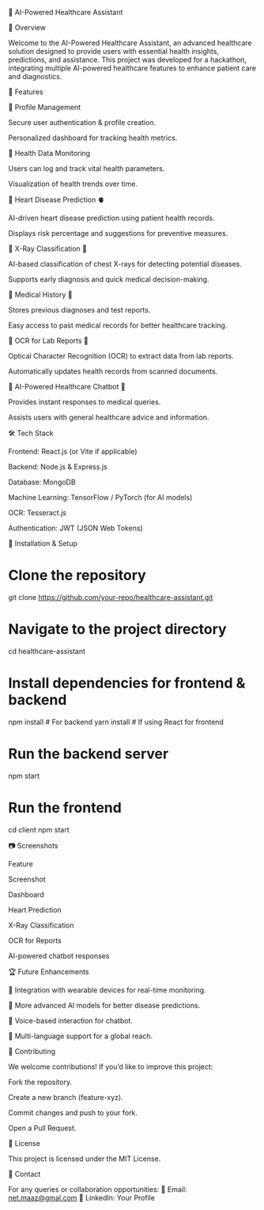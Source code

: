 🏥 AI-Powered Healthcare Assistant

🚀 Overview

Welcome to the AI-Powered Healthcare Assistant, an advanced healthcare solution designed to provide users with essential health insights, predictions, and assistance. This project was developed for a hackathon, integrating multiple AI-powered healthcare features to enhance patient care and diagnostics.

🌟 Features

🔹 Profile Management

Secure user authentication & profile creation.

Personalized dashboard for tracking health metrics.

🔹 Health Data Monitoring

Users can log and track vital health parameters.

Visualization of health trends over time.

🔹 Heart Disease Prediction 🫀

AI-driven heart disease prediction using patient health records.

Displays risk percentage and suggestions for preventive measures.

🔹 X-Ray Classification 📸

AI-based classification of chest X-rays for detecting potential diseases.

Supports early diagnosis and quick medical decision-making.

🔹 Medical History 📜

Stores previous diagnoses and test reports.

Easy access to past medical records for better healthcare tracking.

🔹 OCR for Lab Reports 🏥

Optical Character Recognition (OCR) to extract data from lab reports.

Automatically updates health records from scanned documents.

🔹 AI-Powered Healthcare Chatbot 🤖

Provides instant responses to medical queries.

Assists users with general healthcare advice and information.

🛠 Tech Stack

Frontend: React.js (or Vite if applicable)

Backend: Node.js & Express.js

Database: MongoDB

Machine Learning: TensorFlow / PyTorch (for AI models)

OCR: Tesseract.js

Authentication: JWT (JSON Web Tokens)

📌 Installation & Setup

# Clone the repository
git clone https://github.com/your-repo/healthcare-assistant.git

# Navigate to the project directory
cd healthcare-assistant

# Install dependencies for frontend & backend
npm install  # For backend
yarn install  # If using React for frontend

# Run the backend server
npm start

# Run the frontend
cd client
npm start

📷 Screenshots

Feature

Screenshot

Dashboard



Heart Prediction



X-Ray Classification



OCR for Reports



AI-powered chatbot responses

🏆 Future Enhancements

📌 Integration with wearable devices for real-time monitoring.

📌 More advanced AI models for better disease predictions.

📌 Voice-based interaction for chatbot.

📌 Multi-language support for a global reach.

🤝 Contributing

We welcome contributions! If you’d like to improve this project:

Fork the repository.

Create a new branch (feature-xyz).

Commit changes and push to your fork.

Open a Pull Request.

📜 License

This project is licensed under the MIT License.

🎯 Contact

For any queries or collaboration opportunities:
📧 Email: net.maaz@gmal.com
🔗 LinkedIn: Your Profile
